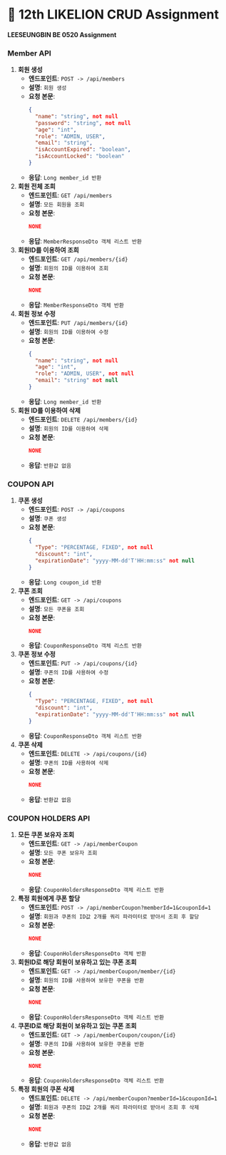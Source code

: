 # 🦁 12th LIKELION CRUD Assignment

#### **LEESEUNGBIN BE  0520 Assignment**

### Member API
1. **회원 생성**
    - **엔드포인트**: `POST -> /api/members`
    - **설명**: `회원 생성`
    - **요청 본문**:
        ```json
        {
          "name": "string", not null
          "password": "string", not null
          "age": "int",
          "role": "ADMIN, USER",
          "email": "string",
          "isAccountExpired": "boolean",
          "isAccountLocked": "boolean"
        }
        ```
    - **응답**: `Long member_id 반환`
2. **회원 전체 조희**
    - **엔드포인트**: `GET /api/members`
    - **설명**: `모든 회원을 조회`
    - **요청 본문**:
        ```json
        NONE
        ```
    - **응답**: `MemberResponseDto 객체 리스트 반환`
3. **회원ID를 이용하여 조희**
    - **엔드포인트**: `GET /api/members/{id}`
    - **설명**: `회원의 ID를 이용하여 조회`
    - **요청 본문**:
        ```json
        NONE
        ```
    - **응답**: `MemberResponseDto 객체 반환`
3. **회원 정보 수정**
    - **엔드포인트**: `PUT /api/members/{id}`
    - **설명**: `회원의 ID를 이용하여 수정`
    - **요청 본문**:
        ```json
	    {
          "name": "string", not null
          "age": "int",
          "role": "ADMIN, USER", not null
          "email": "string" not null
        }
        ```
    - **응답**: `Long member_id 반환`
4. **회원 ID를 이용하여 삭제**
    - **엔드포인트**: `DELETE /api/members/{id}`
    - **설명**: `회원의 ID를 이용하여 삭제`
    - **요청 본문**:
        ```json
	    NONE
        ```
    - **응답**: `반환값 없음`
### COUPON API
1. **쿠폰 생성**
    - **엔드포인트**: `POST -> /api/coupons`
    - **설명**: `쿠폰 생성`
    - **요청 본문**:
        ```json
        {
          "Type": "PERCENTAGE, FIXED", not null
          "discount": "int",
          "expirationDate": "yyyy-MM-dd'T'HH:mm:ss" not null
        }
        ```
    - **응답**: `Long coupon_id 반환`
2. **쿠폰 조회**
    - **엔드포인트**: `GET -> /api/coupons`
    - **설명**: `모든 쿠폰을 조회`
    - **요청 본문**:
        ```json
        NONE
        ```
    - **응답**: `CouponResponseDto 객체 리스트 반환`
3. **쿠폰 정보 수정**
    - **엔드포인트**: `PUT -> /api/coupons/{id}`
    - **설명**: `쿠폰의 ID를 사용하여 수정`
    - **요청 본문**:
        ```json
        {
          "Type": "PERCENTAGE, FIXED", not null
          "discount": "int",
          "expirationDate": "yyyy-MM-dd'T'HH:mm:ss" not null
        }
        ```
    - **응답**: `CouponResponseDto 객체 리스트 반환`
4. **쿠폰 삭제**
    - **엔드포인트**: `DELETE -> /api/coupons/{id}`
    - **설명**: `쿠폰의 ID를 사용하여 삭제`
    - **요청 본문**:
        ```json
        NONE
        ```
    - **응답**: `반환값 없음`
### COUPON HOLDERS API
1. **모든 쿠폰 보유자 조회**
    - **엔드포인트**: `GET -> /api/memberCoupon`
    - **설명**: `모든 쿠폰 보유자 조회`
    - **요청 본문**:
        ```json
        NONE
        ```
    - **응답**: `CouponHoldersResponseDto 객체 리스트 반환`
2. **특정 회원에게 쿠폰 할당**
    - **엔드포인트**: `POST -> /api/memberCoupon?memberId=1&couponId=1`
    - **설명**: `회원과 쿠폰의 ID값 2개를 쿼리 파라미터로 받아서 조회 후 할당`
    - **요청 본문**:
        ```json
        NONE
        ```
    - **응답**: `CouponHoldersResponseDto 객체 반환`
3. **회원ID로 해당 회원이 보유하고 있는 쿠폰 조회**
    - **엔드포인트**: `GET -> /api/memberCoupon/member/{id}`
    - **설명**: `회원의 ID를 사용하여 보유한 쿠폰을 반환`
    - **요청 본문**:
        ```json
        NONE
        ```
    - **응답**: `CouponHoldersResponseDto 객체 리스트 반환`
4. **쿠폰ID로 해당 회원이 보유하고 있는 쿠폰 조회**
    - **엔드포인트**: `GET -> /api/memberCoupon/coupon/{id}`
    - **설명**: `쿠폰의 ID를 사용하여 보유한 쿠폰을 반환`
    - **요청 본문**:
        ```json
        NONE
        ```
    - **응답**: `CouponHoldersResponseDto 객체 리스트 반환`
4. **특정 회원의 쿠폰 삭제**
    - **엔드포인트**: `DELETE -> /api/memberCoupon?memberId=1&couponId=1`
    - **설명**: `회원과 쿠폰의 ID값 2개를 쿼리 파라미터로 받아서 조회 후 삭제`
    - **요청 본문**:
        ```json
        NONE
        ```
    - **응답**: `반환값 없음`
